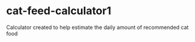 # cat-feed-calculator1
 Calculator created to help estimate the daily amount of recommended cat food
